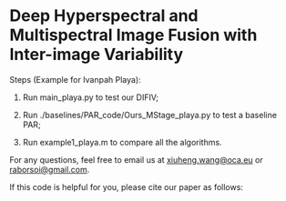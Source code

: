 # Deep Hyperspectral and Multispectral Image Fusion with Inter-image Variability

Steps (Example for Ivanpah Playa):

1. Run main_playa.py to test our DIFIV;

2. Run ./baselines/PAR_code/Ours_MStage_playa.py to test a baseline PAR;

3. Run example1_playa.m to compare all the algorithms.

For any questions, feel free to email us at xiuheng.wang@oca.eu or raborsoi@gmail.com.

If this code is helpful for you, please cite our paper as follows:

